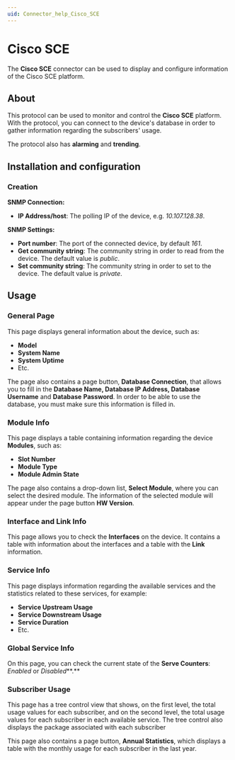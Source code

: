 ```yaml
---
uid: Connector_help_Cisco_SCE
---
```


# Cisco SCE

The **Cisco SCE** connector can be used to display and configure information of the Cisco SCE platform.

## About

This protocol can be used to monitor and control the **Cisco SCE** platform. With the protocol, you can connect to the device's database in order to gather information regarding the subscribers' usage.

The protocol also has **alarming** and **trending**.

## Installation and configuration

### Creation

**SNMP Connection:**

- **IP Address/host**: The polling IP of the device, e.g. *10.107.128.38*.

**SNMP Settings:**

- **Port number**: The port of the connected device, by default *161*.
- **Get community string**: The community string in order to read from the device. The default value is *public*.
- **Set community string**: The community string in order to set to the device. The default value is *private*.

## Usage

### General Page

This page displays general information about the device, such as:

- **Model**
- **System Name**
- **System Uptime**
- Etc.

The page also contains a page button, **Database Connection**, that allows you to fill in the **Database Name, Database IP Address, Database Username** and **Database** **Password**. In order to be able to use the database, you must make sure this information is filled in.

### Module Info

This page displays a table containing information regarding the device **Modules**, such as:

- **Slot Number**
- **Module Type**
- **Module Admin State**

The page also contains a drop-down list, **Select Module**, where you can select the desired module. The information of the selected module will appear under the page button **HW Version**.

### Interface and Link Info

This page allows you to check the **Interfaces** on the device. It contains a table with information about the interfaces and a table with the **Link** information.

### Service Info

This page displays information regarding the available services and the statistics related to these services, for example:

- **Service Upstream Usage**
- **Service Downstream Usage**
- **Service Duration**
- Etc.

### Global Service Info

On this page, you can check the current state of the **Serve Counters**: *Enabled* or *Disabled***.**

### Subscriber Usage

This page has a tree control view that shows, on the first level, the total usage values for each subscriber, and on the second level, the total usage values for each subscriber in each available service. The tree control also displays the package associated with each subscriber

This page also contains a page button, **Annual Statistics**, which displays a table with the monthly usage for each subscriber in the last year.
